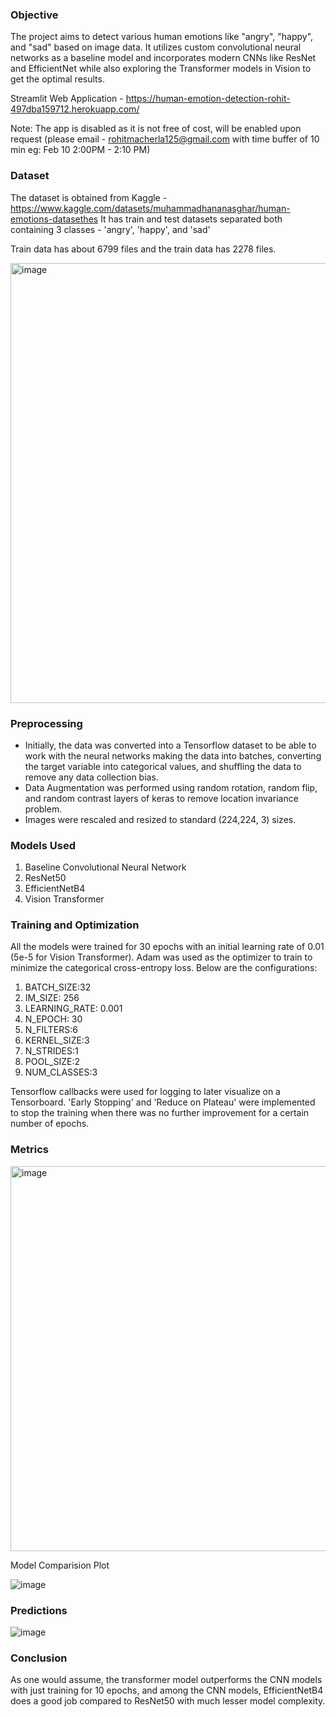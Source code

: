 ### Objective
The project aims to detect various human emotions like "angry", "happy", and "sad" based on image data. It utilizes custom convolutional neural networks as a baseline model and incorporates modern CNNs like ResNet and EfficientNet while also exploring the Transformer models in Vision to get the optimal results.

Streamlit Web Application - https://human-emotion-detection-rohit-497dba159712.herokuapp.com/

Note: The app is disabled as it is not free of cost, will be enabled upon request (please email - rohitmacherla125@gmail.com with time buffer of 10 min eg: Feb 10  2:00PM - 2:10 PM)

### Dataset

The dataset is obtained from Kaggle - https://www.kaggle.com/datasets/muhammadhananasghar/human-emotions-datasethes
It has train and test datasets separated both containing 3 classes - 'angry', 'happy', and 'sad'

Train data has about 6799 files and the train data has 2278 files.

<img width="704" alt="image" src="https://github.com/RohitMacherla3/human-emotion-detection-CV/assets/89356811/9b8a3336-51cb-4305-af5e-28097bbf476f">


### Preprocessing

- Initially, the data was converted into a Tensorflow dataset to be able to work with the neural networks making the data into batches, converting the target variable into categorical values, and shuffling the data to remove any data collection bias.
- Data Augmentation was performed using random rotation, random flip, and random contrast layers of keras to remove location invariance problem.
- Images were rescaled and resized to standard (224,224, 3) sizes.

### Models Used
1. Baseline Convolutional Neural Network
2. ResNet50
3. EfficientNetB4
4. Vision Transformer

### Training and Optimization

All the models were trained for 30 epochs with an initial learning rate of 0.01 (5e-5 for Vision Transformer). Adam was used as the optimizer to train to minimize the categorical cross-entropy loss.
Below are the configurations:
1. BATCH_SIZE:32
2. IM_SIZE: 256
3. LEARNING_RATE: 0.001
4. N_EPOCH: 30
5. N_FILTERS:6
6. KERNEL_SIZE:3
7. N_STRIDES:1
8. POOL_SIZE:2
9. NUM_CLASSES:3

Tensorflow callbacks were used for logging to later visualize on a Tensorboard. 'Early Stopping' and 'Reduce on Plateau' were implemented to stop the training when there was no further improvement for a certain number of epochs.

### Metrics
<img width="616" alt="image" src="https://github.com/RohitMacherla3/human-emotion-detection-CV/assets/89356811/08b7dbeb-fb23-4833-ab90-58891aa8804a">



Model Comparision Plot


![image](https://github.com/RohitMacherla3/human-emotion-detection-CV/assets/89356811/7908ba96-3fe9-4634-9f1d-796162359bc3)

### Predictions

![image](https://github.com/RohitMacherla3/human-emotion-detection-CV/assets/89356811/cfd563ff-9649-4ff1-ba79-48b06d8340d4)

### Conclusion
As one would assume, the transformer model outperforms the CNN models with just training for 10 epochs, and among the CNN models, EfficientNetB4 does a good job compared to ResNet50 with much lesser model complexity.



